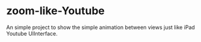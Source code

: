 zoom-like-Youtube
=================

An simple project to show the simple animation between views just like iPad Youtube UIInterface.

